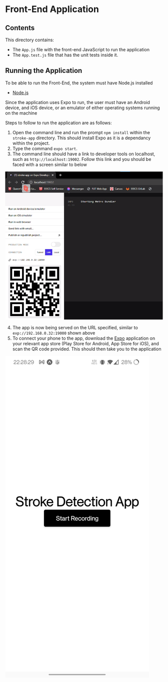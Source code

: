 # Front-End Application

## Contents

This directory contains:
- The `App.js` file with the front-end JavaScript to run the application
- The `App.test.js` file that has the unit tests inside it.

## Running the Application

To be able to run the Front-End, the system must have Node.js installed
- [Node.js](https://nodejs.org/en/download/)

Since the application uses Expo to run, the user must have an Android device, and iOS device, or an emulator of either operating systems running on the machine 

Steps to follow to run the application are as follows:
1. Open the command line and run the prompt `npm install` within the `stroke-app` directory. This should install Expo as it is a dependancy within the project.
2. Type the command `expo start`.
3. The command line should have a link to developer tools on localhost, such as `http://localhost:19002`. Follow this link and you should be faced with a screen similar to below

![Image](assets/ExpoDevTools.png "Expo") 

4. The app is now being served on the URL specified, similar to `exp://192.168.0.32:19000` shown above
5. To connect your phone to the app, download the [Expo](https://expo.dev/client) application on your relevant app store (Play Store for Android, App Store for iOS), and scan the QR code provided. This should then take you to the application

![Image](assets/ServedApplication.jpg "Application on Android")
